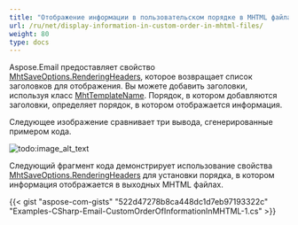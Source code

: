 ```yaml
---
title: "Отображение информации в пользовательском порядке в MHTML файлах"
url: /ru/net/display-information-in-custom-order-in-mhtml-files/
weight: 80
type: docs
---
```


Aspose.Email предоставляет свойство [MhtSaveOptions.RenderingHeaders](https://reference.aspose.com/email/net/aspose.email/headersformattingoptions/renderingheaders/), которое возвращает список заголовков для отображения. Вы можете добавить заголовки, используя класс [MhtTemplateName](https://reference.aspose.com/email/net/aspose.email/mhttemplatename/). Порядок, в котором добавляются заголовки, определяет порядок, в котором отображается информация.

Следующее изображение сравнивает три вывода, сгенерированные примером кода.

![todo:image_alt_text](display-information-in-custom-order-in-mhtml-files_1.jpg)

Следующий фрагмент кода демонстрирует использование свойства [MhtSaveOptions.RenderingHeaders](https://reference.aspose.com/email/net/aspose.email/headersformattingoptions/renderingheaders/) для установки порядка, в котором информация отображается в выходных MHTML файлах.

{{< gist "aspose-com-gists" "522d47278b8ca448dc1d7eb97193322c" "Examples-CSharp-Email-CustomOrderOfInformationInMHTML-1.cs" >}}